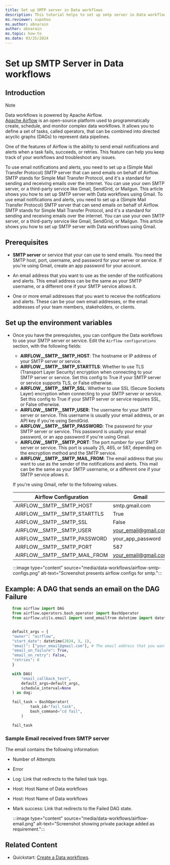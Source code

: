 ```yaml
---
title: Set up SMTP server in Data workflows
description: This tutorial helps to set up smtp server in Data workflows.
ms.reviewer: xupxhou
ms.author: abnarain
author: abnarain
ms.topic: how-to
ms.date: 03/25/2024
---
```


# Set up SMTP Server in Data workflows

## Introduction

> [!NOTE]
> Data workflows is powered by Apache Airflow. </br> [Apache Airflow](https://airflow.apache.org/) is an open-source platform used to programmatically create, schedule, and monitor complex data workflows. It allows you to define a set of tasks, called operators, that can be combined into directed acyclic graphs (DAGs) to represent data pipelines.

One of the features of Airflow is the ability to send email notifications and alerts when a task fails, succeeds, or retries. This feature can help you keep track of your workflows and troubleshoot any issues.

To use email notifications and alerts, you need to set up a (Simple Mail Transfer Protocol) SMTP server that can send emails on behalf of Airflow. SMTP stands for Simple Mail Transfer Protocol, and it's a standard for sending and receiving emails over the internet. You can use your own SMTP server, or a third-party service like Gmail, SendGrid, or Mailgun. This article shows you how to set up SMTP server with Data workflows using Gmail.
To use email notifications and alerts, you need to set up a (Simple Mail Transfer Protocol) SMTP server that can send emails on behalf of Airflow. SMTP stands for Simple Mail Transfer Protocol, and it's a standard for sending and receiving emails over the internet. You can use your own SMTP server, or a third-party service like Gmail, SendGrid, or Mailgun. This article shows you how to set up SMTP server with Data workflows using Gmail.

## Prerequisites

* **SMTP server** or service that your can use to send emails.  You need the SMTP host, port, username, and password for your server or service. If you're using Gmail, create an app password for your account.

* An email address that you want to use as the sender of the notifications and alerts. This email address can be the same as your SMTP username, or a different one if your SMTP service allows it.

* One or more email addresses that you want to receive the notifications and alerts. These can be your own email addresses, or the email addresses of your team members, stakeholders, or clients.

## Set up the environment variables

* Once you have the prerequisites, you can configure the Data workflows to use your SMTP server or service. Edit the `Airflow configurations` section, with the following fields:

    * **AIRFLOW__SMTP__SMTP_HOST**: The hostname or IP address of your SMTP server or service.
    * **AIRFLOW__SMTP__SMTP_STARTTLS**: Whether to use TLS (Transport Layer Security) encryption when connecting to your SMTP server or service. Set this config to True if your SMTP server or service supports TLS, or False otherwise.
    * **AIRFLOW__SMTP__SMTP_SSL**: Whether to use SSL (Secure Sockets Layer) encryption when connecting to your SMTP server or service. Set this config to True if your SMTP server or service requires SSL, or False otherwise.
    * **AIRFLOW__SMTP__SMTP_USER**: The username for your SMTP server or service. This username is usually your email address, or an API key if you're using SendGrid.
    * **AIRFLOW__SMTP__SMTP_PASSWORD**: The password for your SMTP server or service. This password is usually your email password, or an app password if you're using Gmail.
    * **AIRFLOW__SMTP__SMTP_PORT**: The port number for your SMTP server or service. This port is usually 25, 465, or 587, depending on the encryption method and the SMTP service.
    * **AIRFLOW__SMTP__SMTP_MAIL_FROM**: The email address that you want to use as the sender of the notifications and alerts. This mail can be the same as your SMTP username, or a different one if your SMTP service allows it.

    If you're using Gmail, refer to the following values.

    | Airflow Configuration           | Gmail                   |
    |---------------------------------|-------------------------|
    | AIRFLOW__SMTP__SMTP_HOST        | smtp.gmail.com          |
    | AIRFLOW__SMTP__SMTP_STARTTLS    | True                    |
    | AIRFLOW__SMTP__SMTP_SSL         | False                   |
    | AIRFLOW__SMTP__SMTP_USER        | your_email@gmail.com    |
    | AIRFLOW__SMTP__SMTP_PASSWORD    | your_app_password       |
    | AIRFLOW__SMTP__SMTP_PORT        | 587                     |
    | AIRFLOW__SMTP__SMTP_MAIL_FROM   | your_email@gmail.com    |

    :::image type="content" source="media/data-workflows/airflow-smtp-configs.png" alt-text="Screenshot presents airflow configs for smtp.":::

## Example: A DAG that sends an email on the DAG Failure

 ```python
    from airflow import DAG
    from airflow.operators.bash_operator import BashOperator
    from airflow.utils.email import send_emailfrom datetime import datetime


    default_args = {
    "owner": "airflow",
    "start_date": datetime(2024, 3, 1),
    "email": ["your_email@gmail.com"], # The email address that you want to receive the notifications and alerts
    "email_on_failure": True,
    "email_on_retry": False,
    "retries": 0
    }

    with DAG(
        "email_callback_test",
        default_args=default_args,
        schedule_interval=None
    ) as dag:

    fail_task = BashOperator(
            task_id="fail_task",
            bash_command="cd fail",
        )

    fail_task
```

### Sample Email received from SMTP server

The email contains the following information:
* Number of Attempts
* Error
* Log: Link that redirects to the failed task logs.
* Host: Host Name of Data workflows
* Host: Host Name of Data workflows
* Mark success: Link that redirects to the Failed DAG state.

    :::image type="content" source="media/data-workflows/airflow-email.png" alt-text="Screenshot showing private package added as requirement.":::

## Related Content

* Quickstart: [Create a Data workflows](../data-factory/create-data-workflows.md).
